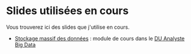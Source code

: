 # Slides utilisées en cours

Vous trouverez ici des slides que j'utilise en cours.

- [Stockage massif des données](stockage-massif) : module de cours dans le [DU Analyste Big Data](http://www.iut.parisdescartes.fr/DIPLOMES/Autres-diplomes/Diplome-d-Universite-Analyste-Big-Data)